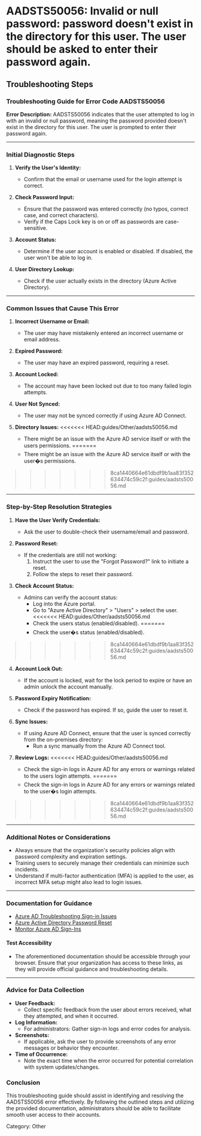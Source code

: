 # AADSTS50056: Invalid or null password: password doesn't exist in the directory for this user. The user should be asked to enter their password again.


## Troubleshooting Steps
### Troubleshooting Guide for Error Code AADSTS50056

**Error Description:** 
AADSTS50056 indicates that the user attempted to log in with an invalid or null password, meaning the password provided doesn't exist in the directory for this user. The user is prompted to enter their password again.

---

### Initial Diagnostic Steps

1. **Verify the User's Identity:**
   - Confirm that the email or username used for the login attempt is correct.

2. **Check Password Input:**
   - Ensure that the password was entered correctly (no typos, correct case, and correct characters).
   - Verify if the Caps Lock key is on or off as passwords are case-sensitive.

3. **Account Status:**
   - Determine if the user account is enabled or disabled. If disabled, the user won't be able to log in.

4. **User Directory Lookup:**
   - Check if the user actually exists in the directory (Azure Active Directory).

---

### Common Issues that Cause This Error

1. **Incorrect Username or Email:**
   - The user may have mistakenly entered an incorrect username or email address.

2. **Expired Password:**
   - The user may have an expired password, requiring a reset.

3. **Account Locked:**
   - The account may have been locked out due to too many failed login attempts.

4. **User Not Synced:**
   - The user may not be synced correctly if using Azure AD Connect.

5. **Directory Issues:**
<<<<<<< HEAD:guides/Other/aadsts50056.md
   - There might be an issue with the Azure AD service itself or with the users permissions.
=======
   - There might be an issue with the Azure AD service itself or with the user�s permissions.
>>>>>>> 8ca1440664e61dbdf9b1aa83f352634474c59c2f:guides/aadsts50056.md

---

### Step-by-Step Resolution Strategies

1. **Have the User Verify Credentials:**
   - Ask the user to double-check their username/email and password.

2. **Password Reset:**
   - If the credentials are still not working:
     1. Instruct the user to use the "Forgot Password?" link to initiate a reset.
     2. Follow the steps to reset their password.

3. **Check Account Status:**
   - Admins can verify the account status:
     - Log into the Azure portal.
     - Go to "Azure Active Directory" > "Users" > select the user.
<<<<<<< HEAD:guides/Other/aadsts50056.md
     - Check the users status (enabled/disabled).
=======
     - Check the user�s status (enabled/disabled).
>>>>>>> 8ca1440664e61dbdf9b1aa83f352634474c59c2f:guides/aadsts50056.md

4. **Account Lock Out:**
   - If the account is locked, wait for the lock period to expire or have an admin unlock the account manually.

5. **Password Expiry Notification:**
   - Check if the password has expired. If so, guide the user to reset it.

6. **Sync Issues:**
   - If using Azure AD Connect, ensure that the user is synced correctly from the on-premises directory:
     - Run a sync manually from the Azure AD Connect tool.

7. **Review Logs:**
<<<<<<< HEAD:guides/Other/aadsts50056.md
   - Check the sign-in logs in Azure AD for any errors or warnings related to the users login attempts.
=======
   - Check the sign-in logs in Azure AD for any errors or warnings related to the user�s login attempts.
>>>>>>> 8ca1440664e61dbdf9b1aa83f352634474c59c2f:guides/aadsts50056.md

---

### Additional Notes or Considerations

- Always ensure that the organization's security policies align with password complexity and expiration settings.
- Training users to securely manage their credentials can minimize such incidents.
- Understand if multi-factor authentication (MFA) is applied to the user, as incorrect MFA setup might also lead to login issues.

---

### Documentation for Guidance

- [Azure AD Troubleshooting Sign-in Issues](https://docs.microsoft.com/en-us/azure/active-directory/user-help/user-help-sign-in-issues)
- [Azure Active Directory Password Reset](https://docs.microsoft.com/en-us/azure/active-directory/authentication/howto-reset-password)
- [Monitor Azure AD Sign-Ins](https://docs.microsoft.com/en-us/azure/active-directory/reports-monitoring/concept-sign-ins)

#### Test Accessibility
- The aforementioned documentation should be accessible through your browser. Ensure that your organization has access to these links, as they will provide official guidance and troubleshooting details.

---

### Advice for Data Collection

- **User Feedback:**
  - Collect specific feedback from the user about errors received, what they attempted, and when it occurred.
- **Log Information:**
  - For administrators: Gather sign-in logs and error codes for analysis.
- **Screenshots:**
  - If applicable, ask the user to provide screenshots of any error messages or behavior they encounter.
- **Time of Occurrence:**
  - Note the exact time when the error occurred for potential correlation with system updates/changes.

### Conclusion
This troubleshooting guide should assist in identifying and resolving the AADSTS50056 error effectively. By following the outlined steps and utilizing the provided documentation, administrators should be able to facilitate smooth user access to their accounts.

Category: Other